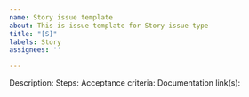 ```yaml
---
name: Story issue template
about: This is issue template for Story issue type
title: "[S]"
labels: Story
assignees: ''

---
```


Description:
Steps:
Acceptance criteria:
Documentation link(s):
